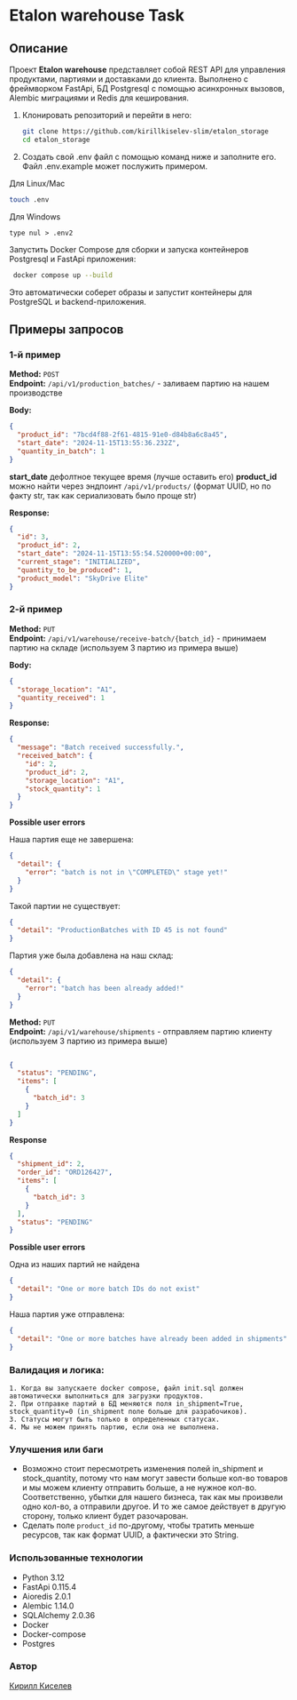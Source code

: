 # Etalon warehouse Task

## Описание

Проект **Etalon warehouse** представляет собой REST API для управления продуктами, партиями и доставками до клиента. 
Выполнено с фреймворком FastApi, БД Postgresql с помощью асинхронных вызовов, Alembic миграциями и Redis для кеширования.

1. Клонировать репозиторий и перейти в него:

    ```bash
    git clone https://github.com/kirillkiselev-slim/etalon_storage
    cd etalon_storage
    ```
   
2. Создать свой .env файл с помощью команд ниже и заполните его. Файл .env.example может послужить примером.

Для Linux/Mac
```bash
touch .env
```

Для Windows
```commandline
type nul > .env2
```

Запустить Docker Compose для сборки и запуска контейнеров Postgresql и FastApi приложения:

   ```bash
    docker compose up --build
   ```
   
Это автоматически соберет образы и запустит контейнеры для PostgreSQL и backend-приложения.

## Примеры запросов

### 1-й пример

**Method:** `POST`  
**Endpoint:** `/api/v1/production_batches/` - заливаем партию на нашем производстве

**Body:**

```json
{
  "product_id": "7bcd4f88-2f61-4815-91e0-d84b8a6c8a45",
  "start_date": "2024-11-15T13:55:36.232Z",
  "quantity_in_batch": 1
}
```
**start_date** дефолтное текущее время (лучше оставить его)
**product_id** можно найти через эндпоинт `/api/v1/products/` (формат UUID, но по факту str, так как сериализовать было проще str)

**Response:**

```json
{
  "id": 3,
  "product_id": 2,
  "start_date": "2024-11-15T13:55:54.520000+00:00",
  "current_stage": "INITIALIZED",
  "quantity_to_be_produced": 1,
  "product_model": "SkyDrive Elite"
}
```

### 2-й пример

**Method:** `PUT`  
**Endpoint:** `/api/v1/warehouse/receive-batch/{batch_id}` - принимаем партию на складе (используем 3 партию из примера выше)

**Body:**

```json
{
  "storage_location": "A1",
  "quantity_received": 1
}
```

**Response:**

```json
{
  "message": "Batch received successfully.",
  "received_batch": {
    "id": 2,
    "product_id": 2,
    "storage_location": "A1",
    "stock_quantity": 1
  }
}

```

**Possible user errors**

Наша партия еще не завершена:
```json
{
  "detail": {
    "error": "batch is not in \"COMPLETED\" stage yet!"
  }
}

```
Такой партии не существует: 
```json
{
  "detail": "ProductionBatches with ID 45 is not found"
}
```

Партия уже была добавлена на наш склад:
```json
{
  "detail": {
    "error": "batch has been already added!"
  }
}
```

**Method:** `PUT`  
**Endpoint:** `/api/v1/warehouse/shipments` - отправляем партию клиенту (используем 3 партию из примера выше)

```json

{
  "status": "PENDING",
  "items": [
    {
      "batch_id": 3
    }
  ]
}
```

**Response**

```json
{
  "shipment_id": 2,
  "order_id": "ORD126427",
  "items": [
    {
      "batch_id": 3
    }
  ],
  "status": "PENDING"
}
```

**Possible user errors**

Одна из наших партий не найдена 
```json
{
  "detail": "One or more batch IDs do not exist"
}
```
Наша партия уже отправлена:
```json
{
  "detail": "One or more batches have already been added in shipments"
}
```

### Валидация и логика:

~~~
1. Когда вы запускаете docker compose, файл init.sql должен автоматически выполниться для загрузки продуктов.
2. При отправке партий в БД меняются поля in_shipment=True, stock_quantity=0 (in_shipment поле больше для разрабочиков).
3. Статусы могут быть только в определенных статусах.
4. Мы не можем принять партию, если она не выполнена.
~~~

### Улучшения или баги
- Возможно стоит пересмотреть изменения полей in_shipment и stock_quantity, потому что нам могут 
завести больше кол-во товаров и мы можем клиенту отправить больше, а не нужное кол-во. Соответственно, убытки для нашего бизнеса, 
так как мы произвели одно кол-во, а отправили другое. И то же самое действует в другую сторону, только клиент будет разочарован.
- Сделать поле `product_id` по-другому, чтобы тратить меньше ресурсов, так как формат UUID, а фактически это String.

### Использованные технологии

* Python 3.12
* FastApi 0.115.4
* Aioredis 2.0.1
* Alembic 1.14.0
* SQLAlchemy 2.0.36
* Docker
* Docker-compose
* Postgres

### Автор

[Кирилл Киселев](https://github.com/kirillkiselev-slim)
